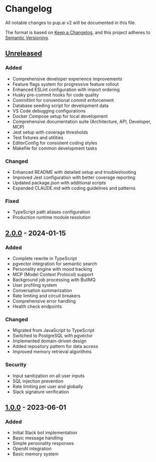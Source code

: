 # Changelog

All notable changes to pup.ai v2 will be documented in this file.

The format is based on [Keep a Changelog](https://keepachangelog.com/en/1.0.0/),
and this project adheres to [Semantic Versioning](https://semver.org/spec/v2.0.0.html).

## [Unreleased]

### Added
- Comprehensive developer experience improvements
- Feature flags system for progressive feature rollout
- Enhanced ESLint configuration with import ordering
- Husky pre-commit hooks for code quality
- Commitlint for conventional commit enforcement
- Database seeding script for development data
- VS Code debugging configurations
- Docker Compose setup for local development
- Comprehensive documentation suite (Architecture, API, Developer, MCP)
- Jest setup with coverage thresholds
- Test fixtures and utilities
- EditorConfig for consistent coding styles
- Makefile for common development tasks

### Changed
- Enhanced README with detailed setup and troubleshooting
- Improved Jest configuration with better coverage reporting
- Updated package.json with additional scripts
- Expanded CLAUDE.md with coding guidelines and patterns

### Fixed
- TypeScript path aliases configuration
- Production runtime module resolution

## [2.0.0] - 2024-01-15

### Added
- Complete rewrite in TypeScript
- pgvector integration for semantic search
- Personality engine with mood tracking
- MCP (Model Context Protocol) support
- Background job processing with BullMQ
- User profiling system
- Conversation summarization
- Rate limiting and circuit breakers
- Comprehensive error handling
- Health check endpoints

### Changed
- Migrated from JavaScript to TypeScript
- Switched to PostgreSQL with pgvector
- Implemented domain-driven design
- Added repository pattern for data access
- Improved memory retrieval algorithms

### Security
- Input sanitization on all user inputs
- SQL injection prevention
- Rate limiting per user and globally
- Slack signature verification

## [1.0.0] - 2023-06-01

### Added
- Initial Slack bot implementation
- Basic message handling
- Simple personality responses
- OpenAI integration
- Basic memory system

[Unreleased]: https://github.com/businesswalrus/pupper/compare/v2.0.0...HEAD
[2.0.0]: https://github.com/businesswalrus/pupper/compare/v1.0.0...v2.0.0
[1.0.0]: https://github.com/businesswalrus/pupper/releases/tag/v1.0.0